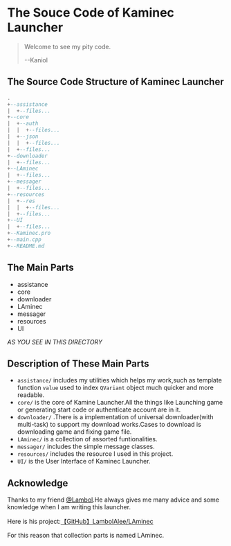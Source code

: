 # The Souce Code of Kaminec Launcher

> Welcome to see my pity code.
>
> --Kaniol

## The Source Code Structure of Kaminec Launcher

```lua
.
+--assistance
|  +--files...
+--core
|  +--auth
|  |  +--files...
|  +--json
|  |  +--files...
|  +--files...
+--downloader
|  +--files...
+--LAminec
|  +--files...
+--messager
|  +--files...
+--resources
|  +--res
|  |  +--files...
|  +--files...
+--UI
|  +--files...
+--Kaminec.pro
+--main.cpp
+--README.md
```

## The Main Parts

- assistance
- core
- downloader
- LAminec
- messager
- resources
- UI

*AS YOU SEE IN THIS DIRECTORY*

## Description of These Main Parts

- `assistance/` includes my utilities which helps my work,such as template function `value` used to index `QVariant` object much quicker and more readable.
- `core/` is the core of Kamine Launcher.All the things like Launching game or generating start code or authenticate account are in it.
- `downloader/` .There is a implementation of universal downloader(with multi-task) to support my download works.Cases to download is downloading game and fixing game file.
- `LAminec/` is a collection of assorted funtionalities.
- `messager/` includes the simple message classes.
- `resources/` includes the resource I used in this project.
- `UI/` is the User Interface of Kaminec Launcher.

## Acknowledge

Thanks to my friend [@Lambol](https://github.com/LambolAlee).He always gives me many advice and some knowledge when I am writing this launcher.

Here is his project:[【GitHub】LambolAlee/LAminec](https://github.com/LambolAlee/LAminec)

For this reason that collection parts is named LAminec.